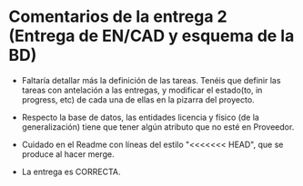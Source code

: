 # Comentarios de la entrega 2 (Entrega de EN/CAD y esquema de la BD)

- Faltaría detallar más la definición de las tareas. Tenéis que definir las tareas con antelación a las entregas, y modificar el estado(to, in progress, etc) de cada una de ellas en la pizarra del proyecto.

- Respecto la base de datos, las entidades licencia y físico (de la  generalización) tiene que tener algún atributo que no esté en Proveedor.

- Cuidado en el Readme con líneas del estilo "<<<<<<< HEAD", que se produce al hacer merge.

- La entrega es CORRECTA.
